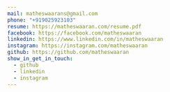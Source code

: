 ```yaml
---
mail: matheswaarans@gmail.com
phone: "+919025923103"
resume: https://matheswaaran.com/resume.pdf
facebook: https://facebook.com/matheswaaran
linkedin: https://www.linkedin.com/in/matheswaaran
instagram: https://instagram.com/matheswaaran
github: https://github.com/matheswaaran
show_in_get_in_touch:
  - github
  - linkedin
  - instagram
---
```

